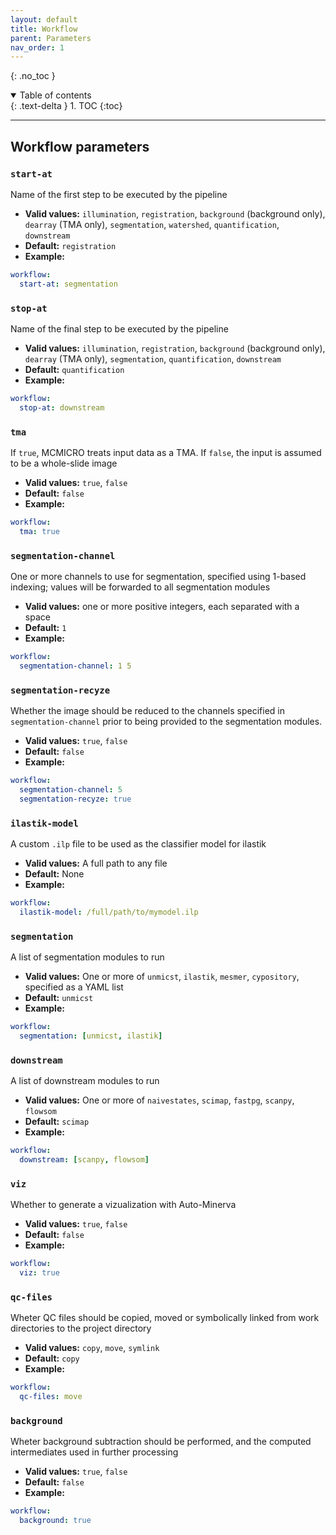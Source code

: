 ```yaml
---
layout: default
title: Workflow
parent: Parameters
nav_order: 1
---
```


{: .no_toc }

<details open markdown="block">
  <summary>
    Table of contents
  </summary>
  {: .text-delta }
1. TOC
{:toc}
</details>

---

## Workflow parameters

### `start-at` 

  Name of the first step to be executed by the pipeline
  
  * **Valid values:** `illumination`, `registration`, `background` (background only), `dearray` (TMA only), `segmentation`, `watershed`, `quantification`, `downstream`
  * **Default:** `registration`
  * **Example:** 
  
``` yaml
workflow:
  start-at: segmentation
```

### `stop-at`
  Name of the final step to be executed by the pipeline

  * **Valid values:** `illumination`, `registration`, `background` (background only), `dearray` (TMA only), `segmentation`, `quantification`, `downstream`
  * **Default:** `quantification`
  * **Example:**

``` yaml
workflow:
  stop-at: downstream
```

### `tma`
  If `true`, MCMICRO treats input data as a TMA. If `false`, the input is assumed to be a whole-slide image

  * **Valid values:** `true`, `false`
  * **Default:** `false`
  * **Example:**

``` yaml
workflow:
  tma: true
```

### `segmentation-channel` 
  One or more channels to use for segmentation, specified using 1-based indexing; values will be forwarded to all segmentation modules

  * **Valid values:** one or more positive integers, each separated with a space
  * **Default:** `1`
  * **Example:**

``` yaml
workflow:
  segmentation-channel: 1 5
```

### `segmentation-recyze` 
  Whether the image should be reduced to the channels specified in `segmentation-channel` prior to being provided to the segmentation modules.

  * **Valid values:** `true`, `false`
  * **Default:** `false`
  * **Example:**

``` yaml
workflow:
  segmentation-channel: 5
  segmentation-recyze: true
```

### `ilastik-model`

  A custom `.ilp` file to be used as the classifier model for ilastik

  * **Valid values:** A full path to any file
  * **Default:** None
  * **Example:** 

``` yaml
workflow:
  ilastik-model: /full/path/to/mymodel.ilp
```

### `segmentation`

  A list of segmentation modules to run

  * **Valid values:** One or more of `unmicst`, `ilastik`, `mesmer`, `cypository`, specified as a YAML list
  * **Default:** `unmicst`
  * **Example:**
  
``` yaml
workflow:
  segmentation: [unmicst, ilastik]
```

### `downstream`

  A list of downstream modules to run

  * **Valid values:** One or more of `naivestates`, `scimap`, `fastpg`, `scanpy`, `flowsom`
  * **Default:** `scimap`
  * **Example:**

``` yaml
workflow:
  downstream: [scanpy, flowsom]
```

### `viz` 

  Whether to generate a vizualization with Auto-Minerva

  * **Valid values:** `true`, `false`
  * **Default:** `false`
  * **Example:** 

``` yaml
workflow:
  viz: true
```

### `qc-files`
  Wheter QC files should be copied, moved or symbolically linked from work directories to the project directory

  * **Valid values:** `copy`, `move`, `symlink`
  * **Default:** `copy`
  * **Example:**

``` yaml
workflow:
  qc-files: move
```

### `background`

  Wheter background subtraction should be performed, and the computed intermediates used in further processing

  * **Valid values:** `true`, `false`
  * **Default:** `false`
  * **Example:**

``` yaml
workflow:
  background: true
```